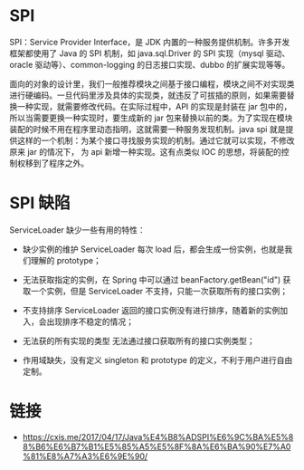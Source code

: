 # SPI

SPI：Service Provider Interface，是 JDK 内置的一种服务提供机制。许多开发框架都使用了 Java 的 SPI 机制，如 java.sql.Driver 的 SPI 实现（mysql 驱动、oracle 驱动等）、common-logging 的日志接口实现、dubbo 的扩展实现等等。

面向的对象的设计里，我们一般推荐模块之间基于接口编程，模块之间不对实现类进行硬编码。一旦代码里涉及具体的实现类，就违反了可拔插的原则，如果需要替换一种实现，就需要修改代码。在实际过程中，API 的实现是封装在 jar 包中的，所以当需要更换一种实现时，要生成新的 jar 包来替换以前的类。为了实现在模块装配的时候不用在程序里动态指明，这就需要一种服务发现机制。java spi 就是提供这样的一个机制：为某个接口寻找服务实现的机制。通过它就可以实现，不修改原来 jar 的情况下， 为 api 新增一种实现。这有点类似 IOC 的思想，将装配的控制权移到了程序之外。

# SPI 缺陷

ServiceLoader 缺少一些有用的特性：

- 缺少实例的维护 ServiceLoader 每次 load 后，都会生成一份实例，也就是我们理解的 prototype；

- 无法获取指定的实例，在 Spring 中可以通过 beanFactory.getBean("id") 获取一个实例，但是 ServiceLoader 不支持，只能一次获取所有的接口实例；

- 不支持排序 ServiceLoader 返回的接口实例没有进行排序，随着新的实例加入，会出现排序不稳定的情况；

- 无法获的所有实现的类型 无法通过接口获取所有的接口实例类型；

- 作用域缺失，没有定义 singleton 和 prototype 的定义，不利于用户进行自由定制。

# 链接

- https://cxis.me/2017/04/17/Java%E4%B8%ADSPI%E6%9C%BA%E5%88%B6%E6%B7%B1%E5%85%A5%E5%8F%8A%E6%BA%90%E7%A0%81%E8%A7%A3%E6%9E%90/
